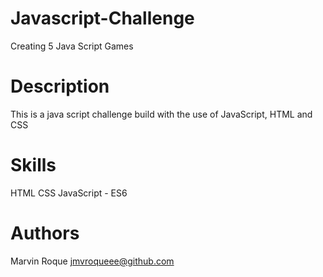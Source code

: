 # Javascript-Challenge
Creating 5 Java Script Games

# Description
This is a java script challenge build with the use of JavaScript, HTML and CSS

# Skills
HTML
CSS
JavaScript - ES6

# Authors
Marvin Roque
jmvroqueee@github.com
